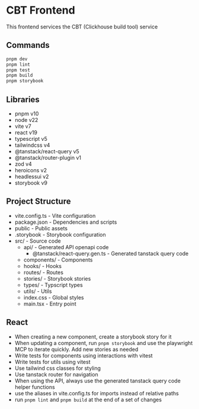# CBT Frontend

This frontend services the CBT (Clickhouse build tool) service

## Commands

```bash
pnpm dev
pnpm lint
pnpm test
pnpm build
pnpm storybook
```

## Libraries

- pnpm v10
- node v22
- vite v7
- react v19
- typescript v5
- tailwindcss v4
- @tanstack/react-query v5
- @tanstack/router-plugin v1
- zod v4
- heroicons v2
- headlessui v2
- storybook v9

## Project Structure

- vite.config.ts - Vite configuration
- package.json - Dependencies and scripts
- public - Public assets
- .storybook - Storybook configuration
- src/ - Source code
  - api/ - Generated API openapi code
    - @tanstack/react-query.gen.ts - Generated tanstack query code
  - components/ - Components
  - hooks/ - Hooks
  - routes/ - Routes
  - stories/ - Storybook stories
  - types/ - Typscript types
  - utils/ - Utils
  - index.css - Global styles
  - main.tsx - Entry point

## React

- When creating a new component, create a storybook story for it
- When updating a component, run `pnpm storybook` and use the playwright MCP to iterate quickly. Add new stories as needed
- Write tests for components using interactions with vitest
- Write tests for utils using vitest
- Use tailwind css classes for styling
- Use tanstack router for navigation
- When using the API, always use the generated tanstack query code helper functions
- use the aliases in vite.config.ts for imports instead of relative paths
- run `pnpm lint` and `pnpm build` at the end of a set of changes
